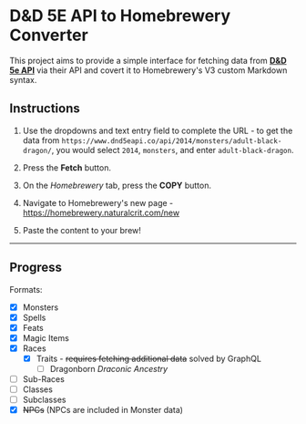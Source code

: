 # D&D 5E API to Homebrewery Converter

This project aims to provide a simple interface for fetching data from [**D&D 5e API**](https://www.dnd5eapi.co) via their API and covert it to Homebrewery's V3 custom Markdown syntax.

## Instructions

1. Use the dropdowns and text entry field to complete the URL - to get the data from `https://www.dnd5eapi.co/api/2014/monsters/adult-black-dragon/`, you would select `2014`, `monsters`, and enter `adult-black-dragon`.

2. Press the **Fetch** button.

3. On the *Homebrewery* tab, press the **COPY** button.

4. Navigate to Homebrewery's new page - https://homebrewery.naturalcrit.com/new

5. Paste the content to your brew!

---

## Progress

Formats:
- [x] Monsters
- [x] Spells
- [x] Feats
- [x] Magic Items
- [x] Races
  - [x] Traits - ~~requires fetching additional data~~ solved by GraphQL
    - [ ] Dragonborn *Draconic Ancestry*
- [ ] Sub-Races
- [ ] Classes
- [ ] Subclasses
- [x] ~~NPCs~~ (NPCs are included in Monster data)
